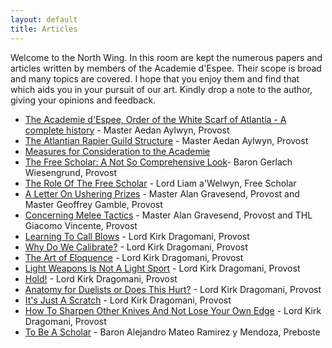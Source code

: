 ```yaml
---
layout: default
title: Articles
---
```


Welcome to the North Wing.  In this room are kept the numerous papers and
articles written by members of the Academie d'Espee.  Their scope is broad and
many topics are covered.  I hope that you enjoy them and find that which aids
you in your pursuit of our art.  Kindly drop a note to the author, giving your
opinions and feedback.

* [The Academie d'Espee, Order of the White Scarf of Atlantia - A complete history](history) - Master Aedan Aylwyn, Provost
* [The Atlantian Rapier Guild Structure](guild) - Master Aedan Aylwyn, Provost
* [Measures for Consideration to the Academie](guidelines.htm)
* [The Free Scholar: A Not So Comprehensive Look](fs-artcl2.htm)-  Baron Gerlach Wiesengrund, Provost
* [The Role Of The Free Scholar](fs-artcl.htm) - Lord Liam a'Welwyn, Free Scholar
* [A Letter On Ushering Prizes](usher.htm) - Master Alan Gravesend, Provost and Master Geoffrey Gamble, Provost
* [Concerning Melee Tactics](melee) - Master Alan Gravesend, Provost and THL Giacomo Vincente, Provost
* [Learning To Call Blows](kirk1.htm) - Lord Kirk Dragomani, Provost
* [Why Do We Calibrate?](kirk2.htm) - Lord Kirk Dragomani, Provost
* [The Art of Eloquence](kirk3.htm) - Lord Kirk Dragomani, Provost
* [Light Weapons Is Not A Light Sport](kirk4.htm) - Lord Kirk Dragomani, Provost
* [Hold!](kirk5.htm) - Lord Kirk Dragomani, Provost
* [Anatomy for Duelists or Does This Hurt?](kirk6.htm) - Lord Kirk Dragomani, Provost
* [It's Just A Scratch](kirk7.htm) - Lord Kirk Dragomani, Provost
* [How To Sharpen Other Knives And Not Lose Your Own Edge](kirk8.htm) - Lord Kirk Dragomani, Provost
* [To Be A Scholar](scholar.htm) - Baron Alejandro Mateo Ramirez y Mendoza, Preboste
